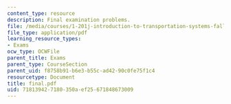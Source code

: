```yaml
---
content_type: resource
description: Final examination problems.
file: /media/courses/1-201j-introduction-to-transportation-systems-fall-2006/718139427180350aef25671848673009_final.pdf
file_type: application/pdf
learning_resource_types:
- Exams
ocw_type: OCWFile
parent_title: Exams
parent_type: CourseSection
parent_uid: f8758b91-b6e3-b55c-ad42-90c0fe75f1c4
resourcetype: Document
title: final.pdf
uid: 71813942-7180-350a-ef25-671848673009
---
```

